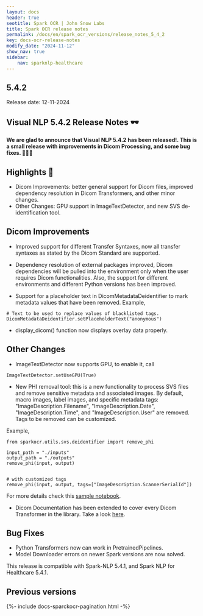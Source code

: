 ```yaml
---
layout: docs
header: true
seotitle: Spark OCR | John Snow Labs
title: Spark OCR release notes
permalink: /docs/en/spark_ocr_versions/release_notes_5_4_2
key: docs-ocr-release-notes
modify_date: "2024-11-12"
show_nav: true
sidebar:
    nav: sparknlp-healthcare
---
```


<div class="h3-box" markdown="1">

## 5.4.2

Release date: 12-11-2024

## Visual NLP 5.4.2 Release Notes 🕶️

**We are glad to announce that Visual NLP 5.4.2 has been released!. This is a small release with improvements in Dicom Processing, and some bug fixes. 📢📢📢**

</div><div class="h3-box" markdown="1">

## Highlights 🔴

* Dicom Improvements: better general support for Dicom files, improved dependency resolution in Dicom Transformers, and other minor changes.
* Other Changes: GPU support in ImageTextDetector, and new SVS de-identification tool.

## Dicom Improvements
* Improved support for different Transfer Syntaxes, now all transfer syntaxes as stated by the Dicom Standard are supported.

* Dependency resolution of external packages improved, Dicom dependencies will be pulled into the environment only when the user requires Dicom functionalities. Also, the support for different environments and different Python versions has been improved.

* Support for a placeholder text in DicomMetadataDeidentifier to mark metadata values that have been removed. 
Example,
 ```
# Text to be used to replace values of blacklisted tags.
DicomMetadataDeidentifier.setPlaceholderText("anonymous")
 ```
* display_dicom() function now displays overlay data properly.

</div><div class="h3-box" markdown="1">

## Other Changes
* ImageTextDetector now supports GPU, to enable it, call 

```
ImageTextDetector.setUseGPU(True)
```

* New PHI removal tool: this is a new functionality to process SVS files and remove sensitive metadata and associated images. By default, macro images, label images, and specific metadata tags: "ImageDescription.Filename", "ImageDescription.Date", "ImageDescription.Time", and "ImageDescription.User" are removed.
Tags to be removed can be customized.

Example,

```
from sparkocr.utils.svs.deidentifier import remove_phi
 
input_path = "./inputs"
output_path = "./outputs"
remove_phi(input, output)


# with customized tags
remove_phi(input, output, tags=["ImageDescription.ScannerSerialId"])
```
 
For more details check this [sample notebook](https://github.com/JohnSnowLabs/visual-nlp-workshop/blob/master/jupyter/misc/svs-deidentification.ipynb).
 
* Dicom Documentation has been extended to cover every Dicom Transformer in the library. Take a look [here](https://nlp.johnsnowlabs.com/docs/en/ocr_pipeline_components#dicom-processing).



## Bug Fixes

* Python Transformers now can work in PretrainedPipelines.
* Model Downloader errors on newer Spark versions are now solved.

 

This release is compatible with Spark-NLP 5.4.1, and Spark NLP for Healthcare 5.4.1.

</div><div class="h3-box" markdown="1">

## Previous versions

</div>

{%- include docs-sparckocr-pagination.html -%}
